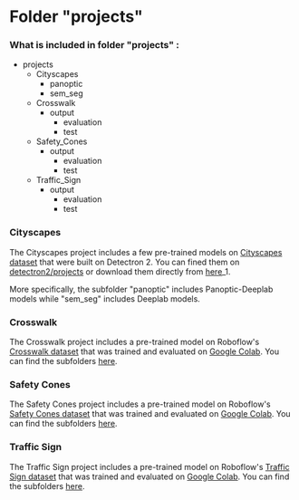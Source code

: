 # Folder "projects"
### What is included in folder "projects" :
- projects
  - Cityscapes
      - panoptic
      - sem_seg
  - Crosswalk
      - output
          - evaluation
          - test
  - Safety_Cones
      - output
          - evaluation
          - test
  - Traffic_Sign
     - output
          - evaluation
          - test

### Cityscapes 
The Cityscapes project includes a few pre-trained models on [Cityscapes dataset](https://www.cityscapes-dataset.com/) that were built on Detectron 2. You can fined them on [detectron2/projects](https://github.com/facebookresearch/detectron2/tree/main/projects) or download them directly from [here](https://drive.google.com/drive/folders/1Y1rjF-It2wOA_ZSfxxa4Hoy8YjUrZrK_?usp=sharing)_1. 

More specifically, the subfolder "panoptic" includes Panoptic-Deeplab models while "sem_seg" includes Deeplab models.

### Crosswalk
The Crosswalk project includes a pre-trained model on Roboflow's [Crosswalk dataset](https://universe.roboflow.com/detectioncompetition/detection2.0) that was trained and evaluated on [Google Colab](https://colab.research.google.com/drive/1ARW5_gVc_50FBHFN8Wksj9YVHebLQ3P8?usp=drive_link). You can find the subfolders [here](https://drive.google.com/drive/folders/1_ERPaW5DNDYkqyj5iJKnQ6XUFJ6IXDV1?usp=drive_link).

### Safety Cones
The Safety Cones project includes a pre-trained model on Roboflow's [Safety Cones dataset](https://universe.roboflow.com/roboflow-universe-projects/safety-cones-vfrj2) that was trained and evaluated on [Google Colab](https://colab.research.google.com/drive/1SSh0HNMwD1Zk4SAksZfJU2g59Ea8r9q_?usp=drive_link). You can find the subfolders [here](https://drive.google.com/drive/folders/1-CNhszU1q7drnDKQh1Dos509n62mw-vO?usp=drive_link).

### Traffic Sign
The Traffic Sign project includes a pre-trained model on Roboflow's [Traffic Sign dataset](https://universe.roboflow.com/weerakarn/traffic-sign-dataset-tdsoi) that was trained and evaluated on [Google Colab](https://colab.research.google.com/drive/13Qf73h8oQJxYq4Ge3b4yXjc2YcC6klyC?usp=drive_link). You can find the subfolders [here](https://drive.google.com/drive/folders/1H4UjTVpyC0zfXYo5zHVbcPc2YMUQ2l70?usp=drive_link).
